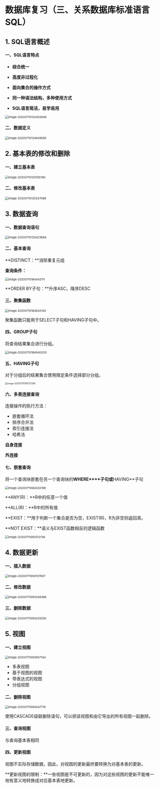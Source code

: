 # 数据库复习（三、关系数据库标准语言SQL）

## 1. SQL语言概述

#### 一、SQL语言特点

- **综合统一**

- **高度非过程化**
- **面向集合的操作方式**
- **同一种语法结构，多种使用方式**
- **SQL语言简洁，易学易用**

<img src="https://cdn.jsdelivr.net/gh/1090ym/image/img/image-20200710124452646.png" alt="image-20200710124452646" style="zoom:67%;" />

#### 二、数据定义

<img src="https://cdn.jsdelivr.net/gh/1090ym/image/img/image-20200710124649585.png" alt="image-20200710124649585" style="zoom:67%;" />

## 2. 基本表的修改和删除

#### 一、建立基本表

<img src="https://cdn.jsdelivr.net/gh/1090ym/image/img/image-20200710125155780.png" alt="image-20200710125155780" style="zoom:67%;" />

#### 二、修改基本表

<img src="https://cdn.jsdelivr.net/gh/1090ym/image/img/image-20200710125247088.png" alt="image-20200710125247088" style="zoom:67%;" />

## 3. 数据查询

#### 一、数据查询语句

<img src="https://cdn.jsdelivr.net/gh/1090ym/image/img/image-20200710125423694.png" alt="image-20200710125423694" style="zoom:67%;" />

#### 二、基本查询

**DISTINCT：**消除重复元组

**查询条件：**

<img src="https://cdn.jsdelivr.net/gh/1090ym/image/img/image-20200710184443111.png" alt="image-20200710184443111" style="zoom:67%;" />

**ORDER BY子句：**升序ASC，降序DESC

#### 三、聚集函数

<img src="https://cdn.jsdelivr.net/gh/1090ym/image/img/image-20200710184642140.png" alt="image-20200710184642140" style="zoom:67%;" />

聚集函数只能用于SELECT子句和HAVING子句中。

#### 四、GROUP子句

将查询结果集合进行分组。

<img src="https://cdn.jsdelivr.net/gh/1090ym/image/img/image-20200710184940033.png" alt="image-20200710184940033" style="zoom:67%;" />

#### 五、HAVING子句

对于分组后的结果集合使用限定条件选择部分分组。

<img src="https://cdn.jsdelivr.net/gh/1090ym/image/img/image-20200710185127290.png" alt="image-20200710185127290" style="zoom: 50%;" />

#### 六、多表连接查询

连接操作的执行方法：

- 嵌套循环法
- 排序合并法
- 索引连接法
- 哈希法

**自身连接**

**外连接**

#### 七、嵌套查询

将一个查询块嵌套在另一个查询块的**WHERE****子句或**HAVING**子句

<img src="https://cdn.jsdelivr.net/gh/1090ym/image/img/image-20200711084332199.png" alt="image-20200711084332199" style="zoom:67%;" />

**ANY(R)：**R中的任意一个值

**ALL(R)：**R中的所有值

**EXIST：**用于判断一个集合是否为空，EXIST(R)，R为非空则返回真。

**NOT EXIST：**语义与EXIST函数相反的逻辑函数

<img src="https://cdn.jsdelivr.net/gh/1090ym/image/img/image-20200711092512136.png" alt="image-20200711092512136" style="zoom:67%;" />

## 4. 数据更新

#### 一、插入数据

<img src="https://cdn.jsdelivr.net/gh/1090ym/image/img/image-20200711093107807.png" alt="image-20200711093107807" style="zoom:67%;" />

#### 二、修改数据

<img src="https://cdn.jsdelivr.net/gh/1090ym/image/img/image-20200711093346386.png" alt="image-20200711093346386" style="zoom:67%;" />

#### 三、删除数据

<img src="https://cdn.jsdelivr.net/gh/1090ym/image/img/image-20200711093425250.png" alt="image-20200711093425250" style="zoom:67%;" />

## 5. 视图

#### 一、建立视图

<img src="https://cdn.jsdelivr.net/gh/1090ym/image/img/image-20200711093907144.png" alt="image-20200711093907144" style="zoom:67%;" />

- 多表视图
- 基于视图的视图
- 带表达式的视图
- 分组视图

#### 二、删除视图

<img src="https://cdn.jsdelivr.net/gh/1090ym/image/img/image-20200711094047715.png" alt="image-20200711094047715" style="zoom:67%;" />

使用CASCADE级联删除语句，可以把该视图和由它导出的所有视图一起删除。

#### 三、查询视图

与查询基本表相同

#### 四、更新视图

视图不实际存储数据，因此，对视图的更新最终要转换为对基本表的更新。


**更新视图的限制：**一些视图是不可更新的，因为对这些视图的更新不能唯一地有意义地转换成对应基本表地更新。